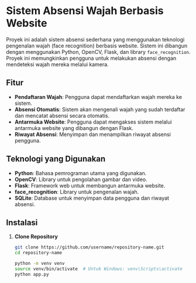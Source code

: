 # Sistem Absensi Wajah Berbasis Website

Proyek ini adalah sistem absensi sederhana yang menggunakan teknologi pengenalan wajah (face recognition) berbasis website. Sistem ini dibangun dengan menggunakan Python, OpenCV, Flask, dan library `face_recognition`. Proyek ini memungkinkan pengguna untuk melakukan absensi dengan mendeteksi wajah mereka melalui kamera.

## Fitur
- **Pendaftaran Wajah**: Pengguna dapat mendaftarkan wajah mereka ke sistem.
- **Absensi Otomatis**: Sistem akan mengenali wajah yang sudah terdaftar dan mencatat absensi secara otomatis.
- **Antarmuka Website**: Pengguna dapat mengakses sistem melalui antarmuka website yang dibangun dengan Flask.
- **Riwayat Absensi**: Menyimpan dan menampilkan riwayat absensi pengguna.

## Teknologi yang Digunakan
- **Python**: Bahasa pemrograman utama yang digunakan.
- **OpenCV**: Library untuk pengolahan gambar dan video.
- **Flask**: Framework web untuk membangun antarmuka website.
- **face_recognition**: Library untuk pengenalan wajah.
- **SQLite**: Database untuk menyimpan data pengguna dan riwayat absensi.

## Instalasi

1. **Clone Repository**
   ```bash
   git clone https://github.com/username/repository-name.git
   cd repository-name

   python -m venv venv
   source venv/bin/activate  # Untuk Windows: venv\Scripts\activate
   python app.py
